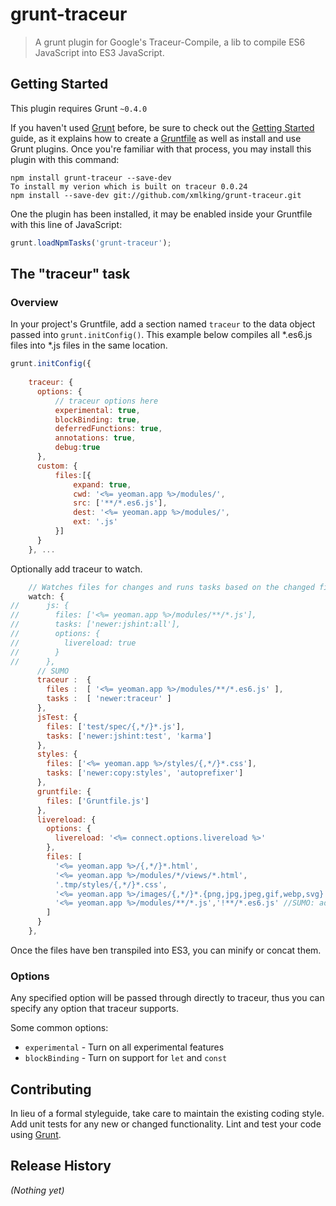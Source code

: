 # grunt-traceur

> A grunt plugin for Google's Traceur-Compile, a lib to compile ES6 JavaScript into ES3 JavaScript. 

## Getting Started
This plugin requires Grunt `~0.4.0`

If you haven't used [Grunt](http://gruntjs.com/) before, be sure to check out the [Getting Started](http://gruntjs.com/getting-started) guide, as it explains how to create a [Gruntfile](http://gruntjs.com/sample-gruntfile) as well as install and use Grunt plugins. Once you're familiar with that process, you may install this plugin with this command:

```shell
npm install grunt-traceur --save-dev
To install my verion which is built on traceur 0.0.24 
npm install --save-dev git://github.com/xmlking/grunt-traceur.git
```

One the plugin has been installed, it may be enabled inside your Gruntfile with this line of JavaScript:

```js
grunt.loadNpmTasks('grunt-traceur');
```

## The "traceur" task

### Overview
In your project's Gruntfile, add a section named `traceur` to the data object passed into `grunt.initConfig()`.
This example below compiles all *.es6.js files into *.js files in the same location. 
```js
grunt.initConfig({
 
    traceur: {
      options: {
          // traceur options here
          experimental: true,
          blockBinding: true,
          deferredFunctions: true,
          annotations: true,
          debug:true
      },
      custom: {
          files:[{
              expand: true,
              cwd: '<%= yeoman.app %>/modules/',
              src: ['**/*.es6.js'],
              dest: '<%= yeoman.app %>/modules/',
              ext: '.js'
          }]
      }
    }, ...
```
Optionally add traceur to watch.

```js
    // Watches files for changes and runs tasks based on the changed files
    watch: {
//      js: {
//        files: ['<%= yeoman.app %>/modules/**/*.js'],
//        tasks: ['newer:jshint:all'],
//        options: {
//          livereload: true
//        }
//      },
      // SUMO
      traceur :  {
        files :  [ '<%= yeoman.app %>/modules/**/*.es6.js' ],
        tasks :  [ 'newer:traceur' ]
      },
      jsTest: {
        files: ['test/spec/{,*/}*.js'],
        tasks: ['newer:jshint:test', 'karma']
      },
      styles: {
        files: ['<%= yeoman.app %>/styles/{,*/}*.css'],
        tasks: ['newer:copy:styles', 'autoprefixer']
      },
      gruntfile: {
        files: ['Gruntfile.js']
      },
      livereload: {
        options: {
          livereload: '<%= connect.options.livereload %>'
        },
        files: [
          '<%= yeoman.app %>/{,*/}*.html',
          '<%= yeoman.app %>/modules/*/views/*.html',
          '.tmp/styles/{,*/}*.css',
          '<%= yeoman.app %>/images/{,*/}*.{png,jpg,jpeg,gif,webp,svg}',
          '<%= yeoman.app %>/modules/**/*.js','!**/*.es6.js' //SUMO: added because I disabled jshint watch task.
        ]
      }
    },
```
Once the files have ben transpiled into ES3, you can minify or concat them. 

### Options

Any specified option will be passed through directly to traceur, thus you can specify any option that traceur supports.

Some common options:

* `experimental` - Turn on all experimental features
* `blockBinding` - Turn on support for `let` and `const`

## Contributing
In lieu of a formal styleguide, take care to maintain the existing coding style. Add unit tests for any new or changed functionality. Lint and test your code using [Grunt](http://gruntjs.com/).

## Release History
_(Nothing yet)_
